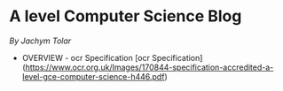 # A level Computer Science Blog
_By Jachym Tolar_

- OVERVIEW - 
ocr Specification
[ocr Specification] (https://www.ocr.org.uk/Images/170844-specification-accredited-a-level-gce-computer-science-h446.pdf)
